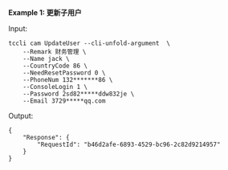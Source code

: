 **Example 1: 更新子用户**



Input: 

```
tccli cam UpdateUser --cli-unfold-argument  \
    --Remark 财务管理 \
    --Name jack \
    --CountryCode 86 \
    --NeedResetPassword 0 \
    --PhoneNum 132*******86 \
    --ConsoleLogin 1 \
    --Password 2sd82*****ddw832je \
    --Email 3729*****qq.com
```

Output: 
```
{
    "Response": {
        "RequestId": "b46d2afe-6893-4529-bc96-2c82d9214957"
    }
}
```

